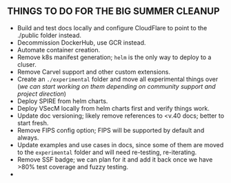 
## THINGS TO DO FOR THE BIG SUMMER CLEANUP

* Build and test docs locally and configure CloudFlare to point to the ./public folder instead.
* Decommission DockerHub, use GCR instead.
* Automate container creation.
* Remove k8s manifest generation; `helm` is the only way to deploy to a cluser.
* Remove Carvel support and other custom extensions.
* Create an `./experimental` folder and move all experimental things over (*we 
  can start working on them depending on community support and project direction*) 
* Deploy SPIRE from helm charts.
* Deploy VSecM locally from helm charts first and verify things work.
* Update doc versioning; likely remove references to <v.40 docs; better to 
  start fresh.
* Remove FIPS config option; FIPS will be supported by default and always.
* Update examples and use cases in docs, since some of them are moved to the
  `experimental` folder and will need re-testing, re-iterating.
* Remove SSF badge; we can plan for it and add it back once we have >80% 
  test coverage and fuzzy testing.
* 